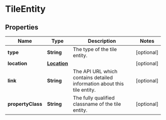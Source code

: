 
# TileEntity

## Properties
Name | Type | Description | Notes
------------ | ------------- | ------------- | -------------
**type** | **String** | The type of the tile entity. |  [optional]
**location** | [**Location**](Location.md) |  |  [optional]
**link** | **String** | The API URL which contains detailed information about this tile entity. |  [optional]
**propertyClass** | **String** | The fully qualified classname of the tile entity. |  [optional]




